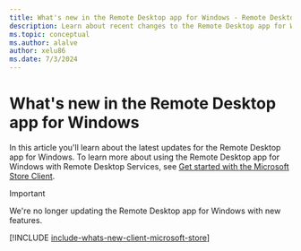 ```yaml
---
title: What's new in the Remote Desktop app for Windows - Remote Desktop Services
description: Learn about recent changes to the Remote Desktop app for Windows
ms.topic: conceptual
ms.author: alalve
author: xelu86
ms.date: 7/3/2024
---
```


# What's new in the Remote Desktop app for Windows

In this article you'll learn about the latest updates for the Remote Desktop app for Windows. To learn more about using the Remote Desktop app for Windows with Remote Desktop Services, see [Get started with the Microsoft Store Client](windows.md).

> [!IMPORTANT]
> We're no longer updating the Remote Desktop app for Windows with new features.

[!INCLUDE [include-whats-new-client-microsoft-store](~/../articles/includes/include-whats-new-client-microsoft-store.md)]
